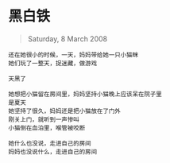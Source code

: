 # 黑白铁
> Saturday, 8 March 2008

```
还在她很小的时候，一天，妈妈带给她一只小猫眯
她们玩了一整天，捉迷藏，做游戏

天黑了

她想把小猫留在房间里，妈妈坚持小猫晚上应该呆在院子里
是夏天
她坚持了很久，妈妈还是把小猫放在了门外
刚关上门，就听到一声惨叫
小猫倒在血泊里，喉管被咬断

她什么也没说，走进自己的房间
妈妈也没说什么，走进自己的房间
```
